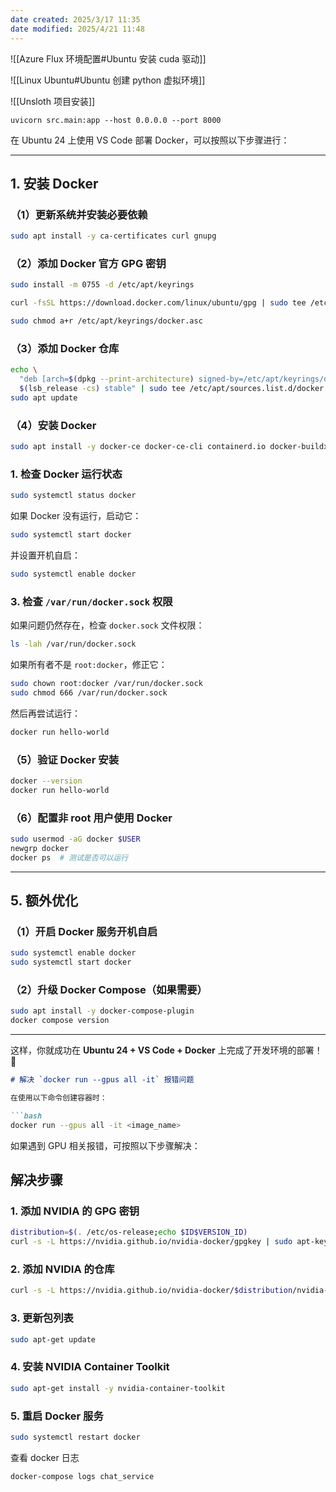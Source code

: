 ```yaml
---
date created: 2025/3/17 11:35
date modified: 2025/4/21 11:48
---
```


![[Azure Flux 环境配置#Ubuntu 安装 cuda 驱动]]

![[Linux Ubuntu#Ubuntu 创建 python 虚拟环境]]

![[Unsloth 项目安装]]

```shell
uvicorn src.main:app --host 0.0.0.0 --port 8000
```

在 Ubuntu 24 上使用 VS Code 部署 Docker，可以按照以下步骤进行：

---

## **1. 安装 Docker**

### **（1）更新系统并安装必要依赖**

```bash
sudo apt install -y ca-certificates curl gnupg
```

### **（2）添加 Docker 官方 GPG 密钥**

```bash
sudo install -m 0755 -d /etc/apt/keyrings

curl -fsSL https://download.docker.com/linux/ubuntu/gpg | sudo tee /etc/apt/keyrings/docker.asc > /dev/null

sudo chmod a+r /etc/apt/keyrings/docker.asc
```

### **（3）添加 Docker 仓库**

```bash
echo \
  "deb [arch=$(dpkg --print-architecture) signed-by=/etc/apt/keyrings/docker.asc] https://download.docker.com/linux/ubuntu \
  $(lsb_release -cs) stable" | sudo tee /etc/apt/sources.list.d/docker.list > /dev/null
sudo apt update
```

### **（4）安装 Docker**

```bash
sudo apt install -y docker-ce docker-ce-cli containerd.io docker-buildx-plugin docker-compose-plugin
```

### **1. 检查 Docker 运行状态**

```bash
sudo systemctl status docker
```

如果 Docker 没有运行，启动它：

```bash
sudo systemctl start docker
```

并设置开机自启：

```bash
sudo systemctl enable docker
```

### **3. 检查 `/var/run/docker.sock` 权限**

如果问题仍然存在，检查 `docker.sock` 文件权限：

```bash
ls -lah /var/run/docker.sock
```

如果所有者不是 `root:docker`，修正它：

```bash
sudo chown root:docker /var/run/docker.sock
sudo chmod 666 /var/run/docker.sock
```

然后再尝试运行：

```bash
docker run hello-world
```

### **（5）验证 Docker 安装**

```bash
docker --version
docker run hello-world
```

### **（6）配置非 root 用户使用 Docker**

```bash
sudo usermod -aG docker $USER
newgrp docker
docker ps  # 测试是否可以运行
```

---

## **5. 额外优化**

### **（1）开启 Docker 服务开机自启**

```bash
sudo systemctl enable docker
sudo systemctl start docker
```

### **（2）升级 Docker Compose（如果需要）**

```bash
sudo apt install -y docker-compose-plugin
docker compose version
```

---

这样，你就成功在 **Ubuntu 24 + VS Code + Docker** 上完成了开发环境的部署！ 🚀

````markdown
# 解决 `docker run --gpus all -it` 报错问题

在使用以下命令创建容器时：

```bash
docker run --gpus all -it <image_name>
````

如果遇到 GPU 相关报错，可按照以下步骤解决：

## 解决步骤

### 1. 添加 NVIDIA 的 GPG 密钥

```bash
distribution=$(. /etc/os-release;echo $ID$VERSION_ID)
curl -s -L https://nvidia.github.io/nvidia-docker/gpgkey | sudo apt-key add -
```

### 2. 添加 NVIDIA 的仓库

```bash
curl -s -L https://nvidia.github.io/nvidia-docker/$distribution/nvidia-docker.list | sudo tee /etc/apt/sources.list.d/nvidia-docker.list
```

### 3. 更新包列表

```bash
sudo apt-get update
```

### 4. 安装 NVIDIA Container Toolkit

```bash
sudo apt-get install -y nvidia-container-toolkit
```

### 5. 重启 Docker 服务

```bash
sudo systemctl restart docker
```

查看 docker 日志

```shell
docker-compose logs chat_service
```